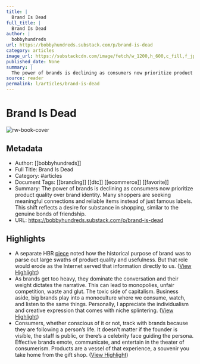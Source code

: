```yaml
---
title: |
  Brand Is Dead
full_title: |
  Brand Is Dead
author: |
  bobbyhundreds
url: https://bobbyhundreds.substack.com/p/brand-is-dead
category: articles
image_url: https://substackcdn.com/image/fetch/w_1200,h_600,c_fill,f_jpg,q_auto:good,fl_progressive:steep,g_auto/https%3A%2F%2Fsubstack-post-media.s3.amazonaws.com%2Fpublic%2Fimages%2F628a3ee9-43a7-423d-8470-f8090e9dfdeb_2000x2000.jpeg
published_date: None
summary: |
  The power of brands is declining as consumers now prioritize product quality over brand identity. Many shoppers are seeking meaningful connections and reliable items instead of just famous labels. This shift reflects a desire for substance in shopping, similar to the genuine bonds of friendship.
source: reader
permalink: l/articles/brand-is-dead
---
```

# Brand Is Dead

![rw-book-cover](https://substackcdn.com/image/fetch/w_1200,h_600,c_fill,f_jpg,q_auto:good,fl_progressive:steep,g_auto/https%3A%2F%2Fsubstack-post-media.s3.amazonaws.com%2Fpublic%2Fimages%2F628a3ee9-43a7-423d-8470-f8090e9dfdeb_2000x2000.jpeg)

## Metadata
- Author: [[bobbyhundreds]]
- Full Title: Brand Is Dead
- Category: #articles
- Document Tags: [[branding]] [[dtc]] [[ecommerce]] [[favorite]] 
- Summary: The power of brands is declining as consumers now prioritize product quality over brand identity. Many shoppers are seeking meaningful connections and reliable items instead of just famous labels. This shift reflects a desire for substance in shopping, similar to the genuine bonds of friendship.
- URL: https://bobbyhundreds.substack.com/p/brand-is-dead

## Highlights
- A separate HBR [piece](https://hbr.org/2014/01/three-long-held-concepts-every-marketer-should-rethink) noted how the historical purpose of brand was to parse out large swaths of product quality and usefulness. But that role would erode as the Internet served that information directly to us. ([View Highlight](https://read.readwise.io/read/01jdpwjb46p8trcsn2jmx9dzpg))
- As brands get too heavy, they dominate the conversation and their weight dictates the narrative. This can lead to monopolies, unfair competition, waste and glut. The toxic side of capitalism. Business aside, big brands play into a monoculture where we consume, watch, and listen to the same things. Personally, I appreciate the individualism and creative expression that comes with niche splintering. ([View Highlight](https://read.readwise.io/read/01jdpwn25eyc2zq1fkrjcmdqpe))
- Consumers, whether conscious of it or not, track with brands because they are following a person’s life. It doesn’t matter if the founder is visible, the staff is public, or there’s a celebrity face guiding the persona. Effective brands emote, communicate, and entertain in the theater of consumerism. Products are a vessel of that experience, a souvenir you take home from the gift shop. ([View Highlight](https://read.readwise.io/read/01jdpwnt2w2mbxfqs26jesnp2k))


